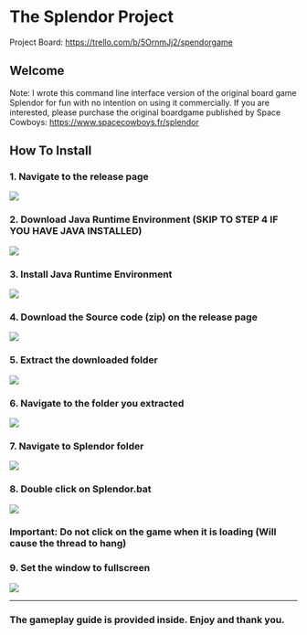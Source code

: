 # The Splendor Project
Project Board: https://trello.com/b/5OrnmJj2/spendorgame

## Welcome

Note: I wrote this command line interface version of the original board game Splendor for fun with no intention on using it commercially. If you are interested, please purchase the original boardgame published by Space Cowboys: https://www.spacecowboys.fr/splendor

## How To Install

### 1. Navigate to the release page
![](https://i.imgur.com/BHK9Ujy.png)

### 2. Download Java Runtime Environment (SKIP TO STEP 4 IF YOU HAVE JAVA INSTALLED)
![](https://i.imgur.com/a5Ye2sE.png)

### 3. Install Java Runtime Environment
![](https://i.imgur.com/969Os54.png)

### 4. Download the Source code (zip) on the release page
![](https://i.imgur.com/I2pdNku.png)

### 5. Extract the downloaded folder
![](https://i.imgur.com/OTjOAik.png)

### 6. Navigate to the folder you extracted
![](https://i.imgur.com/LHnDyjH.png)

### 7. Navigate to Splendor folder
![](https://i.imgur.com/9oS6oEm.png)

### 8. Double click on Splendor.bat
![](https://i.imgur.com/KFzSw0F.png)

### Important: Do not click on the game when it is loading (Will cause the thread to hang)
### 9. Set the window to fullscreen
![](https://i.imgur.com/oy58BIg.png)
***
### The gameplay guide is provided inside. Enjoy and thank you.
